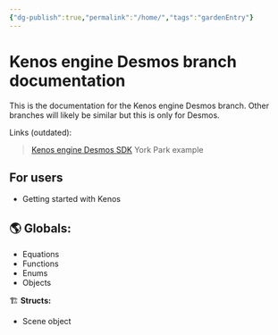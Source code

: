 ```yaml
---
{"dg-publish":true,"permalink":"/home/","tags":"gardenEntry"}
---
```



# Kenos engine Desmos branch documentation

This is the documentation for the Kenos engine Desmos branch. Other branches will likely be similar but this is only for Desmos.

Links (outdated):
>[Kenos engine Desmos SDK](https://www.desmos.com/calculator/0cjbowmxdq)
>York Park example

## For users
- Getting started with Kenos

## 🌎 **Globals:** 
- Equations
- Functions
- Enums
- Objects

🏗 **Structs:**
- Scene object
